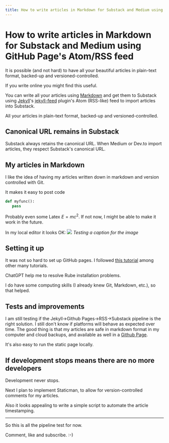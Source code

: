 ```yaml
---
title: How to write articles in Markdown for Substack and Medium using GitHub Page's Atom/RSS feed
---
```

# How to write articles in Markdown for Substack and Medium using GitHub Page's Atom/RSS feed
It is possible (and not hard) to have all your beautiful articles in plain-text format, backed-up and versioned-controlled.

If you write online you might find this useful.

You can write all your articles using [Markdown](https://en.wikipedia.org/wiki/Markdown) and get them to Substack using [Jekyll](https://jekyllrb.com/)'s [jekyll-feed](https://github.com/jekyll/jekyll-feed) plugin's Atom (RSS-like) feed to import articles into Substack.

All your articles in plain-text format, backed-up and versioned-controlled.

## Canonical URL remains in Substack
Substack always retains the canonical URL. When Medium or Dev.to import articles, they respect Substack's canonical URL.

## My articles in Markdown
I like the idea of having my articles written down in markdown and version controlled with Git.

It makes it easy to post code
```python
def myfunc():
   pass
```

Probably even some Latex $E=mc^2$. If not now, I might be able to make it work in the future.

In my local editor it looks OK:
![](https://i.imgur.com/3uhlSHH.png)
*Testing a caption for the image*
## Setting it up
It was not so hard to set up GitHub pages. I followed [this tutorial](https://docs.github.com/en/pages/setting-up-a-github-pages-site-with-jekyll) among other many tutorials. 

ChatGPT help me to resolve Rube installation problems.

I do have some computing skills (I already knew Git, Markdown, etc.), so that helped. 

## Tests and improvements
I am still testing if the Jekyll->Github Pages->RSS->Substack pipeline is the right solution. I still don't know if platforms will behave as expected over time. The good thing is that my articles are safe in markdown format in my computer and cloud backups, and available as well in a [Github Page](https://siran.github.io/writing/).

It's also easy to run the static page locally.
## If development stops means there are no more developers
Development never stops.

Next I plan to implement Staticman, to allow for version-controlled comments for my articles.

Also it looks appealing to write a simple script to automate the article timestamping.


---


So this is all the pipeline test for now.

Comment, like and subscribe. :-)
